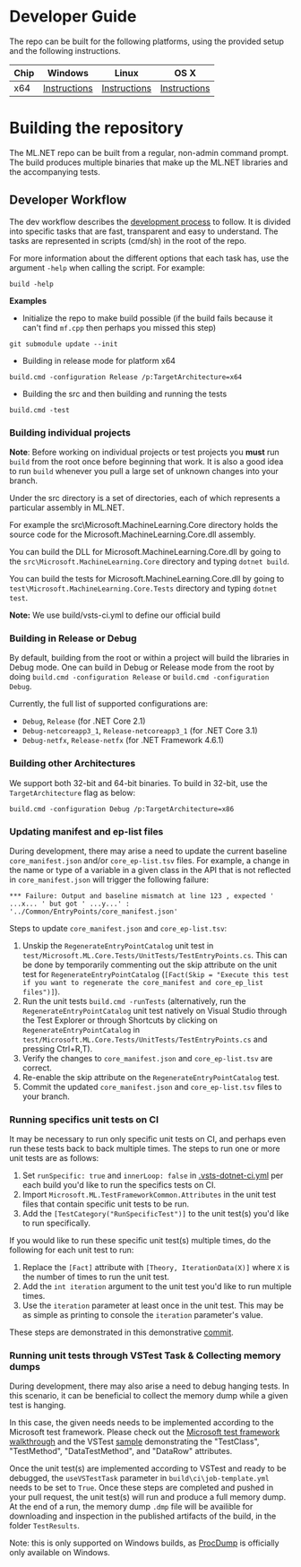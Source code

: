 Developer Guide
===============

The repo can be built for the following platforms, using the provided setup and the following instructions.

| Chip  | Windows | Linux | OS X |
| :---- | :-----: | :---: | :--: |
| x64   | [Instructions](../building/windows-instructions.md) | [Instructions](../building/unix-instructions.md) | [Instructions](../building/unix-instructions.md) |


Building the repository
=======================

The ML.NET repo can be built from a regular, non-admin command prompt. The build produces multiple binaries that make up the ML.NET libraries and the accompanying tests.

Developer Workflow
------------------
The dev workflow describes the [development process](https://github.com/dotnet/buildtools/blob/master/Documentation/Dev-workflow.md) to follow. It is divided into specific tasks that are fast, transparent and easy to understand.
The tasks are represented in scripts (cmd/sh) in the root of the repo.

For more information about the different options that each task has, use the argument `-help` when calling the script.  For example:
```
build -help
```

**Examples**

- Initialize the repo to make build possible (if the build fails because it can't find `mf.cpp` then perhaps you missed this step)

```
git submodule update --init
```

- Building in release mode for platform x64
```
build.cmd -configuration Release /p:TargetArchitecture=x64
```

- Building the src and then building and running the tests
```
build.cmd -test
```

### Building individual projects

**Note**: Before working on individual projects or test projects you **must** run `build` from the root once before beginning that work. It is also a good idea to run `build` whenever you pull a large set of unknown changes into your branch.

Under the src directory is a set of directories, each of which represents a particular assembly in ML.NET.

For example the src\Microsoft.MachineLearning.Core directory holds the source code for the Microsoft.MachineLearning.Core.dll assembly.

You can build the DLL for Microsoft.MachineLearning.Core.dll by going to the `src\Microsoft.MachineLearning.Core` directory and typing `dotnet build`.

You can build the tests for Microsoft.MachineLearning.Core.dll by going to
`test\Microsoft.MachineLearning.Core.Tests` directory and typing `dotnet test`.

**Note:** We use build/vsts-ci.yml to define our official build

### Building in Release or Debug

By default, building from the root or within a project will build the libraries in Debug mode.
One can build in Debug or Release mode from the root by doing `build.cmd -configuration Release` or `build.cmd -configuration Debug`.

Currently, the full list of supported configurations are:
- `Debug`, `Release` (for .NET Core 2.1)
- `Debug-netcoreapp3_1`, `Release-netcoreapp3_1` (for .NET Core 3.1)
- `Debug-netfx`, `Release-netfx` (for .NET Framework 4.6.1)

### Building other Architectures

We support both 32-bit and 64-bit binaries. To build in 32-bit, use the `TargetArchitecture` flag as below:
```
build.cmd -configuration Debug /p:TargetArchitecture=x86
```

### Updating manifest and ep-list files

During development, there may arise a need to update the current baseline `core_manifest.json` and/or `core_ep-list.tsv` files. For example, a change in the name or type of a variable in a given class in the API that is not reflected in `core_manifest.json` will trigger the following failure:

`*** Failure: Output and baseline mismatch at line 123 , expected ' ...x... ' but got ' ...y...' : '../Common/EntryPoints/core_manifest.json'`

Steps to update `core_manifest.json` and `core_ep-list.tsv`:
1. Unskip the `RegenerateEntryPointCatalog` unit test in `test/Microsoft.ML.Core.Tests/UnitTests/TestEntryPoints.cs`. This can be done by temporarily commenting out the skip attribute on the unit test for `RegenerateEntryPointCatalog` (`[Fact(Skip = "Execute this test if you want to regenerate the core_manifest and core_ep_list files")]`).
2. Run the unit tests `build.cmd -runTests` (alternatively, run the `RegenerateEntryPointCatalog` unit test natively on Visual Studio through the Test Explorer or through Shortcuts by clicking on `RegenerateEntryPointCatalog` in `test/Microsoft.ML.Core.Tests/UnitTests/TestEntryPoints.cs` and pressing Ctrl+R,T).
3. Verify the changes to `core_manifest.json` and `core_ep-list.tsv` are correct.
4. Re-enable the skip attribute on the `RegenerateEntryPointCatalog` test.
5. Commit the updated `core_manifest.json` and `core_ep-list.tsv` files to your branch.

### Running specifics unit tests on CI

It may be necessary to run only specific unit tests on CI, and perhaps even run these tests back to back multiple times. The steps to run one or more unit tests are as follows:
1. Set `runSpecific: true` and `innerLoop: false` in [.vsts-dotnet-ci.yml](https://github.com/dotnet/machinelearning/blob/main/.vsts-dotnet-ci.yml) per each build you'd like to run the specifics tests on CI.
2. Import `Microsoft.ML.TestFrameworkCommon.Attributes` in the unit test files that contain specific unit tests to be run.
3. Add the `[TestCategory("RunSpecificTest")]` to the unit test(s) you'd like to run specifically.

If you would like to run these specific unit test(s) multiple times, do the following for each unit test to run:
1. Replace the `[Fact]` attribute with `[Theory, IterationData(X)]` where `X` is the number of times to run the unit test.
2. Add the `int iteration` argument to the unit test you'd like to run multiple times.
3. Use the `iteration` parameter at least once in the unit test. This may be as simple as printing to console the `iteration` parameter's value.

These steps are demonstrated in this demonstrative [commit](https://github.com/dotnet/machinelearning/commit/2fb5f8cfcd2a81f27bc22ac6749f1ce2045e925b).

### Running unit tests through VSTest Task & Collecting memory dumps

During development, there may also arise a need to debug hanging tests. In this scenario, it can be beneficial to collect the memory dump while a given test is hanging.

In this case, the given needs needs to be implemented according to the Microsoft test framework. Please check out the [Microsoft test framework walkthrough](https://docs.microsoft.com/en-us/visualstudio/test/walkthrough-creating-and-running-unit-tests-for-managed-code?view=vs-2019) and the VSTest [sample](https://github.com/dotnet/samples/tree/master/core/getting-started/unit-testing-using-mstest) demonstrating the "TestClass", "TestMethod", "DataTestMethod", and "DataRow" attributes.

Once the unit test(s) are implemented according to VSTest and ready to be debugged, the `useVSTestTask` parameter in `build\ci\job-template.yml` needs to be set to `True`. Once these steps are completed and pushed in your pull request, the unit test(s) will run and produce a full memory dump. At the end of a run, the memory dump `.dmp` file will be availible for downloading and inspection in the published artifacts of the build, in the folder `TestResults`.

Note: this is only supported on Windows builds, as [ProcDump](https://docs.microsoft.com/en-us/sysinternals/downloads/procdump) is officially only available on Windows.